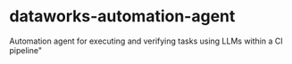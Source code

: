 # dataworks-automation-agent
Automation agent for executing and verifying tasks using LLMs within a CI pipeline"
